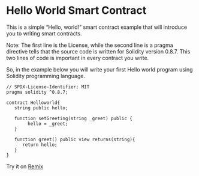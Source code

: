 # Hello World Smart Contract

This is a simple “Hello, world!” smart contract example that will introduce you to writing smart contracts.

Note: The first line is the License, while the second line is a pragma directive tells that the source code is written for Solidity version 0.8.7. This two lines of code is
 important in every contract you write.

So, in the example below you will write your first Hello world program using Solidity programming language.

```
// SPDX-License-Identifier: MIT
pragma solidity ^0.8.7;

contract Helloworld{
   string public hello;
   
   function setGreeting(string _greet) public {
        hello = _greet;
   }
   
   function greet() public view returns(string){
      return hello;
   }
}

```
Try it on [Remix](https://remix.ethereum.org/)
